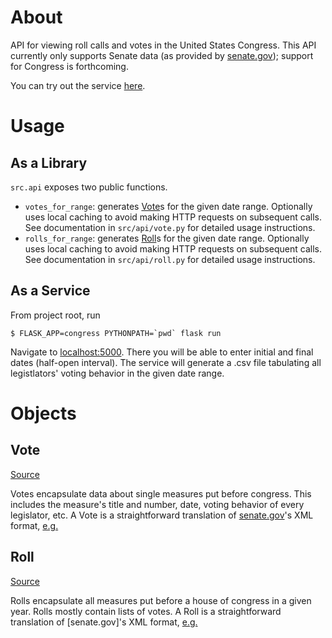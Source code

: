 # About

API for viewing roll calls and votes in the United States Congress. This API
currently only supports Senate data (as provided by [senate.gov](https://senate.gov)); support for
Congress is forthcoming.

You can try out the service [here](https://senatevotes.gq).

# Usage

## As a Library

`src.api` exposes two public functions.

- `votes_for_range`: generates [Vote](#vote-object)s for the given date range.
  Optionally uses local caching to avoid making HTTP requests on subsequent
  calls. See documentation in `src/api/vote.py` for detailed usage instructions.
- `rolls_for_range`: generates [Roll](#roll-object)s for the given date range.
  Optionally uses local caching to avoid making HTTP requests on subsequent
  calls. See documentation in `src/api/roll.py` for detailed usage instructions.

## As a Service

From project root, run

```
$ FLASK_APP=congress PYTHONPATH=`pwd` flask run
```

Navigate to [localhost:5000](localhost:5000). There you will be able to enter initial and final
dates (half-open interval). The service will generate a .csv file tabulating all
legistlators' voting behavior in the given date range.

# Objects

## Vote <a name="vote-object" />
[Source](src/objects/vote.py)

Votes encapsulate data about single measures put before congress. This includes
the measure's title and number, date, voting behavior of every legislator, etc.
A Vote is a straightforward translation of [senate.gov](https://senate.gov)'s XML format,
[e.g.](https://www.senate.gov/legislative/LIS/roll_call_votes/vote1162/vote_116_2_00080.xml)

## Roll <a name="roll-object" />
[Source](src/objects/roll.py)

Rolls encapsulate all measures put before a house of congress in a given year.
Rolls mostly contain lists of votes. A Roll is a straightforward translation
of [senate.gov]'s XML format,
[e.g.](https://www.senate.gov/legislative/LIS/roll_call_lists/vote_menu_116_2.xml)
